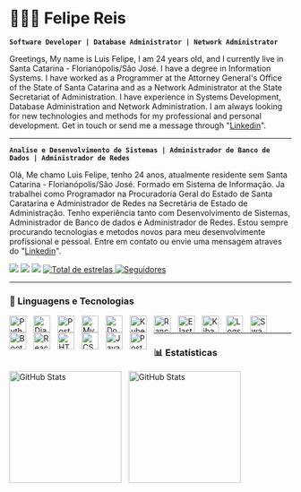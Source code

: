 # 👩🏻‍💻 Felipe Reis

**`Software Developer | Database Administrator | Network Administrator`**

Greetings, My name is Luis Felipe, I am 24 years old, and I currently live in Santa Catarina - Florianópolis/São José. I have a degree in Information Systems. I have worked as a Programmer at the Attorney General's Office of the State of Santa Catarina and as a Network Administrator at the State Secretariat of Administration. I have experience in Systems Development, Database Administration and Network Administration. I am always looking for new technologies and methods for my professional and personal development. Get in touch or send me a message through "[Linkedin](https://www.linkedin.com/in/luis-felipe-pereira-dos-reis-63756428b/)".

---

**`Analise e Desenvolvimento de Sistemas | Administrador de Banco de Dados | Administrador de Redes`**

Olá, Me chamo Luis Felipe, tenho 24 anos, atualmente residente sem Santa Catarina - Florianópolis/São José. Formado em Sistema de Informação. Ja trabalhei como Programador na Procuradoria Geral do Estado de Santa Caratarina e Administrador de Redes na Secretária de Estado de Administração. Tenho experiência tanto com Desenvolvimento de Sistemas, Administrador de Banco de dados e Administrador de Redes. Estou sempre procurando tecnologias e metodos novos para meu desenvolvimente profissional e pessoal.
Entre em contato ou envie uma mensagem atraves do "[Linkedin](https://www.linkedin.com/in/luis-felipe-pereira-dos-reis-63756428b/)".

<div> 
<a href="https://www.linkedin.com/in/luis-felipe-63756428b/" target="_blank"><img src="https://img.shields.io/badge/-LinkedIn-%230077B5?style=for-the-badge&logo=linkedin&logoColor=white" target="_blank"></a> 
</a> 
<a href = "mailto:felipereis0689@gmail.com"><img src="https://img.shields.io/badge/-Gmail-%23333?style=for-the-badge&logo=gmail&logoColor=white" target="_blank"></a>
  <a href="https://www.instagram.com/felipereis068/" target="_blank"><img src="https://img.shields.io/badge/Instagram-E4405F?style=for-the-badge&logo=instagram&logoColor=white" target="_blank"></a> 
 <a href="https://github.com/felipereis068?tab=repositories&sort=stargazers">
        <img 
            alt="Total de estrelas" 
            title="Total de estrelas GitHub" 
            src="https://custom-icon-badges.demolab.com/github/stars/felipereis068?color=55960c&style=for-the-badge&labelColor=488207&logo=star&label=estrelas"
        />
    </a>
    </a>
    <a href="https://github.com/felipereis068?tab=followers">
        <img 
            alt="Seguidores" 
            title="Me siga no GitHub" 
            src="https://custom-icon-badges.demolab.com/github/followers/felipereis068?color=236ad3&labelColor=1155ba&style=for-the-badge&logo=github&label=Seguidores&logoColor=white"
        />
    </a>
</div>

---
### 🤖 Linguagens e Tecnologias

<img 
    align="left" 
    alt="Python" 
    title="Python"
    width="30px" 
    style="padding-right: 10px;" 
    src="https://cdn.jsdelivr.net/gh/devicons/devicon@latest/icons/python/python-original.svg" 
/>
<img 
    align="left" 
    alt="Django" 
    title="Django"
    width="30px" 
    style="padding-right: 10px;" 
    src="https://cdn.jsdelivr.net/gh/devicons/devicon@latest/icons/django/django-plain.svg"
/>
<img 
    align="left" 
    alt="Postgres" 
    title="Postgres"
    width="30px" 
    style="padding-right: 10px;" 
    src="https://cdn.jsdelivr.net/gh/devicons/devicon@latest/icons/postgresql/postgresql-original.svg"
/>
<img 
    align="left" 
    alt="MySQL" 
    title="MySQL"
    width="30px" 
    style="padding-right: 10px;" 
    src="https://cdn.jsdelivr.net/gh/devicons/devicon@latest/icons/mysql/mysql-original.svg"
/>
<img 
    align="left" 
    alt="Docker" 
    title="Docker"
    width="30px" 
    style="padding-right: 10px;" 
    src="https://cdn.jsdelivr.net/gh/devicons/devicon@latest/icons/docker/docker-original.svg" 
/>
<img 
    align="left" 
    alt="Kubernetes" 
    title="Kubernetes"
    width="30px" 
    style="padding-right: 10px;" 
    src="https://cdn.jsdelivr.net/gh/devicons/devicon@latest/icons/kubernetes/kubernetes-original.svg" 
/> 
<img 
    align="left" 
    alt="Rancher" 
    title="Rancher"
    width="30px" 
    style="padding-right: 10px;" 
    src="https://cdn.jsdelivr.net/gh/devicons/devicon@latest/icons/rancher/rancher-original.svg"
/>
<img 
    align="left" 
    alt="Elasticsearch" 
    title="Elasticsearch"
    width="30px" 
    style="padding-right: 10px;" 
    src="https://cdn.jsdelivr.net/gh/devicons/devicon@latest/icons/elasticsearch/elasticsearch-original.svg"
/>
<img 
    align="left" 
    alt="Kibana" 
    title="Kibana"
    width="30px" 
    style="padding-right: 10px;" 
    src="https://cdn.jsdelivr.net/gh/devicons/devicon@latest/icons/kibana/kibana-original.svg" 
/>
<img 
    align="left" 
    alt="Logstash" 
    title="Logstash"
    width="30px" 
    style="padding-right: 10px;" 
    src="https://cdn.jsdelivr.net/gh/devicons/devicon@latest/icons/logstash/logstash-original.svg"
/>
<img 
    align="left" 
    alt="Swagger"
    title="Swagger" 
    width="30px" 
    style="padding-right: 10px;" 
    src="https://cdn.jsdelivr.net/gh/devicons/devicon@latest/icons/swagger/swagger-original.svg" 
/>
<img 
    align="left" 
    alt="Bootstrap"
    title="Bootstrap" 
    width="30px" 
    style="padding-right: 10px;" 
    src="https://cdn.jsdelivr.net/gh/devicons/devicon@latest/icons/bootstrap/bootstrap-original.svg" 
/>
<img 
    align="left" 
    alt="React"
    title="React" 
    width="30px" 
    style="padding-right: 10px;" 
    src="https://cdn.jsdelivr.net/gh/devicons/devicon@latest/icons/react/react-original.svg" 
/>
<img 
    align="left" 
    alt="HTML"
    title="HTML" 
    width="30px" 
    style="padding-right: 10px;" 
    src="https://cdn.jsdelivr.net/gh/devicons/devicon@latest/icons/html5/html5-original.svg" 
/>
<img 
    align="left" 
    alt="CSS" 
    title="CSS"
    width="30px" 
    style="padding-right: 10px;" 
    src="https://cdn.jsdelivr.net/gh/devicons/devicon@latest/icons/css3/css3-original.svg" 
/>
<img 
    align="left" 
    alt="JavaScript" 
    title="JavaScript"
    width="30px" 
    style="padding-right: 10px;" 
    src="https://cdn.jsdelivr.net/gh/devicons/devicon@latest/icons/javascript/javascript-original.svg" 
/>

<img 
    align="left" 
    alt="Postgres" 
    title="Postgres"
    width="30px" 
    style="padding-right: 10px;" 
    src="https://cdn.jsdelivr.net/gh/devicons/devicon@latest/icons/postgresql/postgresql-original.svg"
/>

<br>

---

### 📊 Estatísticas

</p>

  <img 
    align="left" 
    alt="GitHub Stats" 
    height="200" 
    style="padding-right: 10px;" 
    src="https://github-readme-stats.vercel.app/api?username=felipereis068&show_icons=true&theme=dark&include_all_commits=true&locale=pt-br" 
  />

<img 
      align="left" 
      alt="GitHub Stats" 
      height="200" 
      src="https://github-readme-stats.vercel.app/api/top-langs/?username=felipereis068&theme=dark&layout=compact&custom_title=Tecnologias&langs_count=10" 
  />

</p>
